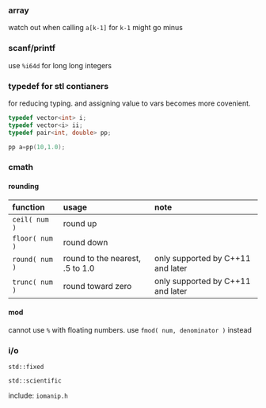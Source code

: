 ### array

watch out when calling `a[k-1]` for `k-1` might go minus

### scanf/printf

use `%i64d` for long long integers

### typedef for stl contianers

for reducing typing. and assigning value to vars becomes more covenient.

```cpp
typedef vector<int> i;
typedef vector<i> ii;
typedef pair<int, double> pp;

pp a=pp(10,1.0);
```

### cmath

#### rounding

| function | usage | note |
| :--- | :--- | :--- |
| `ceil( num )` | round up |  |
| `floor( num )` | round down |  |
| `round( num )` | round to the nearest, .5 to 1.0 | only supported by C++11 and later |
| `trunc( num )` | round toward zero | only supported by C++11 and later |

#### mod

cannot use `%` with floating numbers. use `fmod( num, denominator )` instead

### i/o

`std::fixed` 

`std::scientific` 

include: `iomanip.h`





